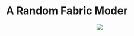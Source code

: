 # A Random Fabric Moder
<p align="center">
  <a href="https://skillicons.dev">
   <img src="https://skillicons.dev/icons?i=discord,twitter," />
  </a>
</p>

<!--
**Kassumii/Kassumii** is a ✨ _special_ ✨ repository because its `README.md` (this file) appears on your GitHub profile.

Here are some ideas to get you started:

- 🔭 I’m currently working on ...
- 🌱 I’m currently learning ...
- 👯 I’m looking to collaborate on ...
- 🤔 I’m looking for help with ...
- 💬 Ask me about ...
- 📫 How to reach me: ...
- 😄 Pronouns: ...
- ⚡ Fun fact: ...
-->
